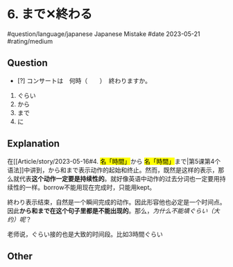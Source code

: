 # 6. まで✕終わる

#question/language/japanese Japanese Mistake #date 2023-05-21 #rating/medium 

## Question

- [?] コンサートは　何時（　　）　終わりますか。

1. ぐらい
2. から
3. まで
4. に

## Explanation

在[[Article/story/2023-05-16#4. <mark class="square-solid">名「時間」</mark>から <mark class="square-solid">名「時間」</mark>まで|第5课第4个语法]]中讲到，から和まで表示动作的起始和终止。然而，既然是这样的表示，那么就代表**这个动作一定要是持续性的**。就好像英语中动作的过去分词也一定要用持续性的一样。borrow不能用现在完成时，只能用kept。

終わり表示结束，自然是一个瞬间完成的动作。因此形容他也必定是一个时间点。因此**から和まで在这个句子里都是不能出现的**。那么，*为什么不能填ぐらい（大约）呢*？

老师说，ぐらい接的也是大致的时间段。比如3時間ぐらい

## Other

